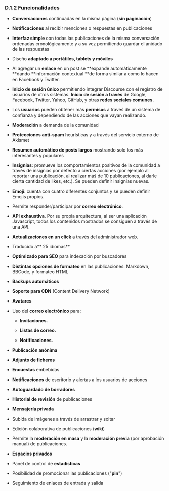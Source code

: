 ### D.1.2 Funcionalidades

* **Conversaciones** continuadas en la misma página \(**sin paginación**\)

* **Notificaciones** al recibir menciones o respuestas en publicaciones

* **Interfaz simple** con todas las publicaciones de la misma conversación ordenadas cronológicamente y a su vez permitiendo guardar el anidado de las respuestas

* Diseño **adaptado a portátiles, tablets y móviles**

* Al agregar un **enlace** en un post se **expande automáticamente **dando **información contextual **de forma similar a como lo hacen en Facebook y Twitter.

* **Inicio de sesión único** permitiendo integrar Discourse con el registro de usuarios de otros sistemas. **Inicio de sesión a través** de Google, Facebook, Twitter, Yahoo, GitHub, y otras **redes sociales comunes.**

* Los **usuarios** pueden obtener más **permisos** a traveś de un sistema de confianza y dependiendo de las acciones que vayan realizando.

* **Moderación** a demanda de la comunidad

* **Protecciones anti-spam** heurísticas y a través del servicio externo de Akismet

* **Resumen automático de posts largos** mostrando solo los más interesantes y populares

* **Insignias**: promueve los comportamientos positivos de la comunidad a través de insignias por defecto a ciertas acciones \(por ejemplo al reportar una publicación, al realizar máś de 10 publicaciones, al darle cierta cantidad de likes, etc.\). Se pueden definir insignias nuevas.

* **Emoji**: cuenta con cuatro diferentes conjuntos y se pueden definir Emojis propios.

* Permite responder/participar por **correo electrónico**.

* **API exhaustiva**. Por su propia arquitectura, al ser una aplicación Javascript, todos los contenidos mostrados se consiguen a través de una API.

* **Actualizaciones en un click** a través del administrador web.

* Traducido a** 25 idiomas**

* **Optimizado para SEO** para indexación por buscadores

* **Distintas opciones de formateo** en las publicaciones: Markdown, BBCode, y formateo HTML

* **Backups automáticos**

* **Soporte para CDN** \(Content Delivery Network\)

* **Avatares**

* Uso del **correo electrónico** para:

  * **Invitaciones.**

  * **Listas de correo.**

  * **Notificaciones.**

* **Publicación anónima**

* **Adjunto de ficheros**

* **Encuestas** embebidas

* **Notificaciones** de escritorio y alertas a los usuarios de acciones

* **Autoguardado de borradores**

* **Historial de revisión** de publicaciones

* **Mensajería privada**

* Subida de imágenes a través de arrastrar y soltar

* Edición colaborativa de publicaciones \(**wiki**\)

* Permite la **moderación en masa** y la **moderación previa** \(por aprobación manual\)  de publicaciones.

* **Espacios privados**

* Panel de control de **estadísticas**

* Posibilidad de promocionar las publicaciones \("**pin**"\)

* Seguimiento de enlaces de entrada y salida



